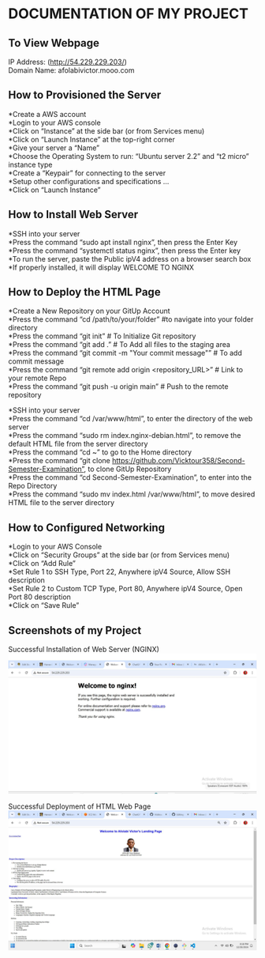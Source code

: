 # DOCUMENTATION OF MY PROJECT
 
## To View Webpage
IP Address: (http://54.229.229.203/)  
Domain Name: afolabivictor.mooo.com

## How to Provisioned the Server
*Create a AWS account  
*Login to your AWS console  
*Click on “Instance” at the side bar (or from Services menu)  
*Click on “Launch Instance” at the top-right corner  
*Give your server a “Name”  
*Choose the Operating System to run: “Ubuntu server 2.2” and “t2 micro” instance type  
*Create a “Keypair” for connecting to the server  
*Setup other configurations and specifications …  
*Click on “Launch Instance”

## How to Install Web Server
*SSH into your server  
*Press the command “sudo apt install nginx”, then press the Enter Key  
*Press the command “systemctl status nginx”, then press the Enter key  
*To run the server, paste the Public ipV4 address on a browser search box  
*If properly installed, it will display WELCOME TO NGINX

## How to Deploy the HTML Page
*Create a New Repository on your GitUp Account  
*Press the command “cd /path/to/your/folder”	#to navigate into your folder directory  
*Press the command “git init”	# To Initialize Git repository  
*Press the command “git add .”	# To Add all files to the staging area  
*Press the command “git commit -m "Your commit message"” # To add commit message  
*Press the command “git remote add origin <repository_URL>”  # Link to your remote Repo  
*Press the command “git push -u origin main”          # Push to the remote repository  

*SSH into your server  
*Press the command “cd /var/www/html”, to enter the directory of the web server  
*Press the command “sudo rm index.nginx-debian.html”, to remove the default HTML file from the server directory  
*Press the command “cd ~” to go to the Home directory  
*Press the command “git clone https://github.com/Vicktour358/Second-Semester-Examination”, to clone GitUp Repository  
*Press the command “cd Second-Semester-Examination”, to enter into the Repo Directory  
*Press the command “sudo mv index.html /var/www/html”, to move desired HTML file to the server directory  

## How to Configured Networking
*Login to your AWS Console  
*Click on “Security Groups” at the side bar (or from Services menu)  
*Click on “Add Rule”  
*Set Rule 1 to SSH Type, Port 22, Anywhere ipV4 Source, Allow SSH description  
*Set Rule 2 to Custom TCP Type, Port 80, Anywhere ipV4 Source, Open Port 80 description  
*Click on “Save Rule” 

## Screenshots of my Project
Successful Installation of Web Server (NGINX)
![Installation of Web Server (NGINX)](Pics/Nginx.JPG "Successful Installation of Web Server (NGINX)")

Successful Deployment of HTML Web Page
![Loading of Deployed HTML Web Page](Pics/Webpage.JPG "Successful Deployment of HTML Web Page")